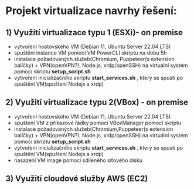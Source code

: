 # Projekt virtualizace navrhy řešení:

## 1) Využití virtualizace typu 1 (ESXi)- on premise

- vytvoření hostovského VM (Debian 11, Ubuntu Server 22.04 LTS)
- spuštění instance VM pomocí VM PowerCLI skriptu na dobu 5h
- instalace požadovaných služeb(Chromium, Puppeteer(s extension balíčky) + VPN(openVPN?), Node.js, xrdp/openSSH) na virtuální systém pomocí skriptu **setup_script.sh**
- vytvoření inicializačního skriptu **start_services.sh** , který se spustí po spuštění VM(spuštení Nodejs a xrdp)

## 2) Využití virtualizace typu 2(VBox) - on premise

- vytvoření hostovského VM (Debian 11, Ubuntu Server 22.04 LTS)
- spuštení VM z příkazové řádky pomoci VBoxManager pomocí skriptu
- instalace požadovaných služeb(Chromium,Puppeteer(s extension balíčky) + VPN(openVPN?), Node.js, xrdp/openSSH) na virtuální systém pomocí skriptu **setup_script.sh**
- vytvoření inicializačního skriptu **start_services.sh** , který se spustí po spuštění VM(spuštení Nodejs a xrdp)
- nasazení VM image pomoci sdileného síťového disku

## 3) Využití cloudové služby AWS (EC2)
